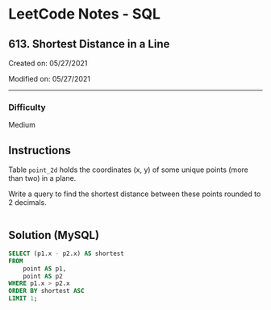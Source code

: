 # LeetCode Notes - SQL

## 613. Shortest Distance in a Line

Created on: 05/27/2021

Modified on: 05/27/2021

---

### Difficulty

Medium

## Instructions

Table `point_2d` holds the coordinates (x, y) of some unique points (more than two) in a plane.

Write a query to find the shortest distance between these points rounded to 2 decimals.

```

```

## Solution (MySQL)

``` sql
SELECT (p1.x - p2.x) AS shortest
FROM 
    point AS p1,
    point AS p2
WHERE p1.x > p2.x
ORDER BY shortest ASC
LIMIT 1;
```